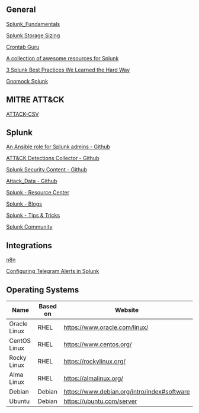 ## General

[Splunk_Fundamentals](https://github.com/paulinoprojects/Splunk_Fundamentals)

[Splunk Storage Sizing](https://splunk-sizing.appspot.com/)

[Crontab Guru](https://crontab.guru/)

[A collection of awesome resources for Splunk](https://github.com/sduff/awesome-splunk)

[3 Splunk Best Practices We Learned the Hard Way](https://www.sp6.io/blog/3-splunk-best-practice-lessons-we-learned-the-hard-way/)

[Gnomock Splunk](https://github.com/orlangure/gnomock/tree/master/preset/splunk)


## MITRE ATT&CK

[ATTACK-CSV](https://github.com/kfriede/ATTACK-CSV)

## Splunk

[An Ansible role for Splunk admins - Github](https://github.com/splunk/ansible-role-for-splunk)

[ATT&CK Detections Collector - Github](https://github.com/splunk/attack-detections-collector)

[Splunk Security Content - Github](https://github.com/splunk/security_content)

[Attack_Data - Github](https://github.com/splunk/attack_data/)

[Splunk - Resource Center](https://www.splunk.com/en_us/resources.html)

[Splunk - Blogs](https://www.splunk.com/en_us/blog)

[Splunk - Tips & Tricks](https://www.splunk.com/en_us/blog/tips-and-tricks.html)

[Splunk Community](https://community.splunk.com/t5/Community/ct-p/en-us)

## Integrations

[n8n](https://n8n.io/)

[Configuring Telegram Alerts in Splunk](https://airman604.medium.com/configuring-telegram-alerts-in-splunk-c29a54ed19f4)

## Operating Systems
|     Name     | Based on |                   Website                   |
|--------------|----------|---------------------------------------------|
| Oracle Linux | RHEL     | https://www.oracle.com/linux/               |
| CentOS Linux | RHEL     | https://www.centos.org/                     |
| Rocky Linux  | RHEL     | https://rockylinux.org/                     |
| Alma Linux   | RHEL     | https://almalinux.org/                      |
| Debian       | Debian   | https://www.debian.org/intro/index#software |
| Ubuntu       | Debian   | https://ubuntu.com/server                   |
